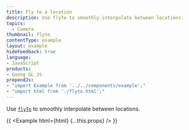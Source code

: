 ```yaml
---
title: Fly to a location
description: Use flyTo to smoothly interpolate between locations.
topics:
  - Camera
thumbnail: flyto
contentType: example
layout: example
hideFeedback: true
language:
- JavaScript
products:
- Goong GL JS
prependJs:
- "import Example from '../../components/example';"
- "import html from './flyto.html';"
---
```


Use [`flyTo`](/docs/api/map/#map#flyto) to smoothly interpolate between locations.

{{ <Example html={html} {...this.props} /> }}
